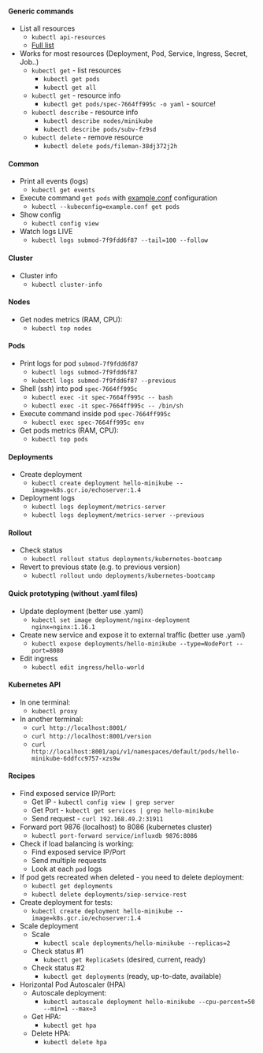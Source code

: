 #### Generic commands
* List all resources
    * `kubectl api-resources`
    * [Full list](https://github.com/kubernetes/kubectl/issues/837#issuecomment-632092853)
* Works for most resources (Deployment, Pod, Service, Ingress, Secret, Job..)
    * `kubectl get` - list resources
        * `kubectl get pods`
        * `kubectl get all`
    * `kubectl get` - resource info
        * `kubectl get pods/spec-7664ff995c -o yaml` - source! 
    * `kubectl describe` - resource info
        * `kubectl describe nodes/minikube`
        * `kubectl describe pods/subv-fz9sd`
    * `kubectl delete` - remove resource
        * `kubectl delete pods/fileman-38dj372j2h`

#### Common
* Print all events (logs)
    * `kubectl get events`
* Execute command `get pods` with [example.conf](extras/example.conf) configuration
    * `kubectl --kubeconfig=example.conf get pods`
* Show config
    * `kubectl config view`
* Watch logs LIVE
    * `kubectl logs submod-7f9fdd6f87 --tail=100 --follow`

#### Cluster
* Cluster info
    * `kubectl cluster-info`

#### Nodes
* Get nodes metrics (RAM, CPU):
    * `kubectl top nodes`

#### Pods
* Print logs for pod `submod-7f9fdd6f87`
    * `kubectl logs submod-7f9fdd6f87`
    * `kubectl logs submod-7f9fdd6f87 --previous`
* Shell (ssh) into pod `spec-7664ff995c`
    * `kubectl exec -it spec-7664ff995c -- bash`
    * `kubectl exec -it spec-7664ff995c -- /bin/sh`
* Execute command inside pod `spec-7664ff995c`
    * `kubectl exec spec-7664ff995c env`
* Get pods metrics (RAM, CPU):
    * `kubectl top pods`
    
#### Deployments
* Create deployment
    * `kubectl create deployment hello-minikube --image=k8s.gcr.io/echoserver:1.4`
* Deployment logs
    * `kubectl logs deployment/metrics-server`
    * `kubectl logs deployment/metrics-server --previous`
    
#### Rollout
* Check status
    * `kubectl rollout status deployments/kubernetes-bootcamp`
* Revert to previous state (e.g. to previous version)
    * `kubectl rollout undo deployments/kubernetes-bootcamp`
    
#### Quick prototyping (without .yaml files) 
* Update deployment (better use .yaml)
    * `kubectl set image deployment/nginx-deployment nginx=nginx:1.16.1`
* Create new service and expose it to external traffic (better use .yaml)
    * `kubectl expose deployments/hello-minikube --type=NodePort --port=8080`
* Edit ingress
    * `kubectl edit ingress/hello-world`
    
#### Kubernetes API
* In one terminal:
    * `kubectl proxy`
* In another terminal:
    * `curl http://localhost:8001/`
    * `curl http://localhost:8001/version`
    * `curl http://localhost:8001/api/v1/namespaces/default/pods/hello-minikube-6ddfcc9757-xzs9w`

#### Recipes
* Find exposed service IP/Port:
    * Get IP - `kubectl config view | grep server`
    * Get Port - `kubectl get services | grep hello-minikube`
    * Send request - `curl 192.168.49.2:31911`
* Forward port 9876 (localhost) to 8086 (kubernetes cluster)
    * `kubectl port-forward service/influxdb 9876:8086`
* Check if load balancing is working:
    * Find exposed service IP/Port
    * Send multiple requests
    * Look at each `pod` logs
* If pod gets recreated when deleted - you need to delete deployment:
    * `kubectl get deployments`
    * `kubectl delete deployments/siep-service-rest`
* Create deployment for tests:
    * `kubectl create deployment hello-minikube --image=k8s.gcr.io/echoserver:1.4` 
* Scale deployment
    * Scale
        * `kubectl scale deployments/hello-minikube --replicas=2`
    * Check status #1
        * `kubectl get ReplicaSets` (desired, current, ready)
    * Check status #2
        * `kubectl get deployments` (ready, up-to-date, available)
* Horizontal Pod Autoscaler (HPA)
    * Autoscale deployment:
        * `kubectl autoscale deployment hello-minikube --cpu-percent=50 --min=1 --max=3`
    * Get HPA:
        * `kubectl get hpa`
    * Delete HPA:
        * `kubectl delete hpa`
